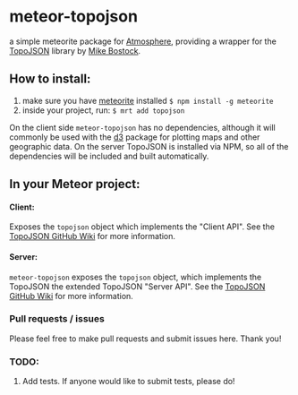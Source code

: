 # meteor-topojson

a simple meteorite package for [Atmosphere](https://atmosphere.meteor.com), providing a wrapper for the [TopoJSON](https://github.com/mbostock/topojson/wiki) library by [Mike Bostock](https://github.com/mbostock).

## How to install:
1. make sure you have [meteorite](https://github.com/oortcloud/meteorite) installed
    `$ npm install -g meteorite`
2. inside your project, run:
    `$ mrt add topojson`

On the client side `meteor-topojson` has no dependencies, although it will commonly be used with the [d3](https://atmosphere.meteor.com/package/d3) package for plotting maps and other geographic data.  On the server TopoJSON is installed via NPM, so all of the dependencies will be included and built automatically.

## In your Meteor project:

#### Client:
Exposes the `topojson` object which implements the "Client API". See the [TopoJSON GitHub Wiki](https://github.com/mbostock/topojson/wiki/API-Reference#wiki-client-api) for more information.

#### Server:
`meteor-topojson` exposes the `topojson` object, which implements the TopoJSON the extended TopoJSON "Server API".  See the [TopoJSON GitHub Wiki](https://github.com/mbostock/topojson/wiki/API-Reference#wiki-server-api) for more information.

### Pull requests / issues
Please feel free to make pull requests and submit issues here. Thank you!

### TODO:
1. Add tests. If anyone would like to submit tests, please do!
